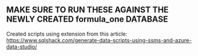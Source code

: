 ## MAKE SURE TO RUN THESE AGAINST THE NEWLY CREATED formula_one DATABASE

Created scripts using extension from this article: https://www.sqlshack.com/generate-data-scripts-using-ssms-and-azure-data-studio/
